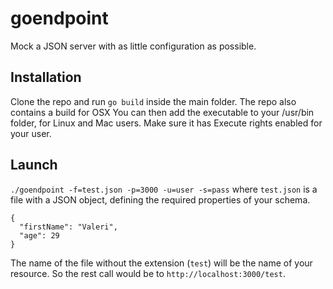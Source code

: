 # goendpoint
Mock a JSON server with as little configuration as possible.

## Installation
Clone the repo and run `go build` inside the main folder. The repo also contains a build for OSX
You can then add the executable to your /usr/bin folder, for Linux and Mac users. Make sure it has Execute rights
enabled for your user.
## Launch
`./goendpoint -f=test.json -p=3000 -u=user -s=pass`
where `test.json` is a file with a JSON object, defining the required properties of your schema.

```
{
  "firstName": "Valeri",
  "age": 29
}
```

The name of the file without the extension (`test`) will be the name of your resource.
So the rest call would be to `http://localhost:3000/test`.
